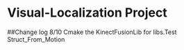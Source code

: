 # Visual-Localization Project
##Change log
8/10 Cmake the KinectFusionLib for libs.Test Struct_From_Motion 

